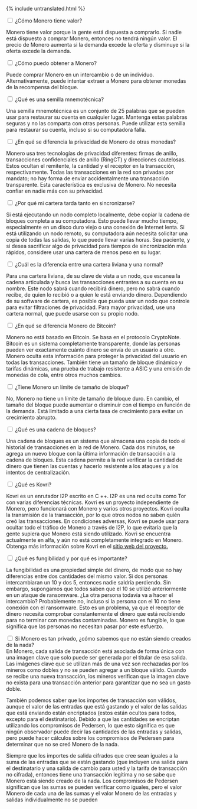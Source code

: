 {% include untranslated.html %}
<div class="tab">
    <input id="tab-one" type="checkbox" name="tabs" class="accordion">
    <label for="tab-one" class="accordion">¿Cómo Monero tiene valor?</label>
    
<div class="tab-content" markdown="1">

Monero tiene valor porque la gente está dispuesta a comprarlo. Si nadie está dispuesto a comprar Monero, entonces no tendrá ningún
valor. El precio de Monero aumenta si la demanda excede la oferta y disminuye si la oferta excede la demanda.

</div>

</div>

<div class="tab">
    <input id="tab-two" type="checkbox" name="tabs" class="accordion">
    <label for="tab-two" class="accordion">¿Cómo puedo obtener a Monero?</label>
    
<div class="tab-content" markdown="1">

Puede comprar Monero en un intercambio o de un individuo. Alternativamente, puede intentar extraer a Monero para obtener monedas de la recompensa del bloque.
</div>

</div>

<div class="tab">
    <input id="tab-three" type="checkbox" name="tabs" class="accordion">
    <label for="tab-three" class="accordion">¿Qué es una semilla mnemotécnica?</label>
    
<div class="tab-content" markdown="1">

Una semilla mnemotécnica es un conjunto de 25 palabras que se pueden usar para restaurar su cuenta en cualquier lugar. Mantenga estas palabras seguras y no las comparta con otras personas. Puede utilizar esta semilla para restaurar su cuenta, incluso si su computadora falla.
</div>

</div>

<div class="tab">
    <input id="tab-four" type="checkbox" name="tabs" class="accordion">
    <label for="tab-four" class="accordion">¿En qué se diferencia la privacidad de Monero de otras monedas?</label>
    
<div class="tab-content" markdown="1">

Monero usa tres tecnologías de privacidad diferentes: firmas de anillo, transacciones confidenciales de anillo (RingCT) y direcciones cautelosas. Estos ocultan el remitente, la cantidad y el receptor en la transacción, respectivamente. Todas las transacciones en la red son privadas por mandato; no hay forma de enviar accidentalmente una transacción transparente. Esta característica es exclusiva de Monero. No necesita confiar en nadie más con su privacidad.
</div>

</div>

<div class="tab">
    <input id="tab-five" type="checkbox" name="tabs" class="accordion">
    <label for="tab-five" class="accordion">¿Por qué mi cartera tarda tanto en sincronizarse?</label>
    
<div class="tab-content" markdown="1">

Si está ejecutando un nodo completo localmente, debe copiar la cadena de bloques completa a su computadora. Esto puede llevar mucho tiempo, especialmente en un disco duro viejo o una conexión de Internet lenta. Si está utilizando un nodo remoto, su computadora aún necesita solicitar una copia de todas las salidas, lo que puede llevar varias horas. Sea paciente, y si desea sacrificar algo de privacidad para tiempos de sincronización más rápidos, considere usar una cartera de menos peso en su lugar.
</div>

</div>

<div class="tab">
    <input id="tab-six" type="checkbox" name="tabs" class="accordion">
    <label for="tab-six" class="accordion">¿Cuál es la diferencia entre una cartera liviana y una normal?</label>
    
<div class="tab-content" markdown="1">

Para una cartera liviana, de su clave de vista a un nodo, que escanea la cadena articulada y busca las transacciones entrantes a su cuenta en su nombre. Este nodo sabrá cuando recibirá dinero, pero no sabrá cuando recibe, de quien lo recibió o a quien le está enviando dinero. Dependiendo de su software de cartera, es posible que pueda usar un nodo que controle para evitar filtraciones de privacidad. Para mayor privacidad, use una cartera normal, que puede usarse con su propio nodo.
</div>

</div>

<div class="tab">
    <input id="tab-seven" type="checkbox" name="tabs" class="accordion">
    <label for="tab-seven" class="accordion">¿En qué se diferencia Monero de Bitcoin?</label>
    
<div class="tab-content" markdown="1">

Monero no está basado en Bitcoin. Se basa en el protocolo CryptoNote. Bitcoin es un sistema completamente transparente, donde las personas pueden ver exactamente cuánto dinero se envía de un usuario a otro. Monero oculta esta información para proteger la privacidad del usuario en todas las transacciones. También tiene un tamaño de bloque dinámico y tarifas dinámicas, una prueba de trabajo resistente a ASIC y una emisión de monedas de cola, entre otros muchos cambios.
</div>

</div>

<div class="tab">
    <input id="tab-eight" type="checkbox" name="tabs" class="accordion">
    <label for="tab-eight" class="accordion">¿Tiene Monero un límite de tamaño de bloque?</label>
    
<div class="tab-content" markdown="1">

No, Monero no tiene un límite de tamaño de bloque duro. En cambio, el tamaño del bloque puede aumentar o disminuir con el tiempo en función de la demanda. Está limitado a una cierta tasa de crecimiento para evitar un crecimiento abrupto.
</div>

</div>

<div class="tab">
    <input id="tab-nine" type="checkbox" name="tabs" class="accordion">
    <label for="tab-nine" class="accordion">¿Qué es una cadena de bloques?</label>
    
<div class="tab-content" markdown="1">

Una cadena de bloques es un sistema que almacena una copia de todo el historial de transacciones en la red de Monero. Cada dos minutos, se agrega un nuevo bloque con la última información de transacción a la cadena de bloques. Esta cadena permite a la red verificar la cantidad de dinero que tienen las cuentas y hacerlo resistente a los ataques y a los intentos de centralización.
</div>

</div>

<div class="tab">
    <input id="tab-ten" type="checkbox" name="tabs" class="accordion">
    <label for="tab-ten" class="accordion">¿Qué es Kovri?</label>
    
<div class="tab-content" markdown="1">

Kovri es un enrutador I2P escrito en C ++. I2P es una red oculta como Tor con varias diferencias técnicas. Kovri es un proyecto independiente de Monero, pero funcionará con Monero y varios otros proyectos. Kovri oculta la transmisión de la transacción, por lo que otros nodos no saben quién creó las transacciones. En condiciones adversas, Kovri se puede usar para ocultar todo el tráfico de Monero a través de I2P, lo que evitaría que la gente supiera que Monero está siendo utilizado. Kovri se encuentra actualmente en alfa, y aún no está completamente integrado en Monero. Obtenga más información sobre Kovri en el  [sitio web del proyecto.](https://getkovri.org)
</div>

</div>

<div class="tab">
    <input id="tab-eleven" type="checkbox" name="tabs" class="accordion">
    <label for="tab-eleven" class="accordion">¿Qué es fungibilidad y por qué es importante?</label>
    
<div class="tab-content" markdown="1">

La fungibilidad es una propiedad simple del dinero, de modo que no hay diferencias entre dos cantidades del mismo valor. Si dos personas intercambiaran un 10 y dos 5, entonces nadie saldría perdiendo. Sin embargo, supongamos que todos saben que el 10 se utilizó anteriormente en un ataque de ransomware. ¿La otra persona todavía va a hacer el intercambio? Probablemente no, incluso si la persona con el 10 no tiene conexión con el ransomware. Esto es un problema, ya que el receptor de dinero necesita comprobar constantemente el dinero que está recibiendo para no terminar con monedas contaminadas. Monero es fungible, lo que significa que las personas no necesitan pasar por este esfuerzo.
</div>

</div>

<div class="tab">
    <input id="tab-twelve" type="checkbox" name="tabs" class="accordion">
    <label for="tab-twelve" class="accordion">Si Monero es tan privado, ¿cómo sabemos que no están siendo creados de la nada?</label>
    
<div class="tab-content" markdown="1">
En Monero, cada salida de transacción está asociada de forma única con una imagen clave que solo puede ser generada por el titular de esa salida. Las imágenes clave que se utilizan más de una vez son rechazadas por los mineros como dobles y no se pueden agregar a un bloque válido. Cuando se recibe una nueva transacción, los mineros verifican que la imagen clave no exista para una transacción anterior para garantizar que no sea un gasto doble.

También podemos saber que los importes de transacción son válidos, aunque el valor de las entradas que está gastando y el valor de las salidas que está enviando están encriptados (estos están ocultos para todos, excepto para el destinatario). Debido a que las cantidades se encriptan utilizando los compromisos de Pedersen, lo que esto significa es que ningún observador puede decir las cantidades de las entradas y salidas, pero puede hacer cálculos sobre los compromisos de Pedersen para determinar que no se creó Monero de la nada.

Siempre que los importes de salida cifrados que cree sean iguales a la suma de las entradas que se están gastando (que incluyen una salida para el destinatario y una salida de cambio para usted y la tarifa de transacción no cifrada), entonces tiene una transacción legítima y no se sabe que Monero está siendo creado de la nada. Los compromisos de Pedersen significan que las sumas se pueden verificar como iguales, pero el valor Monero de cada una de las sumas y el valor Monero de las entradas y salidas individualmente no se pueden
</div>

</div>
